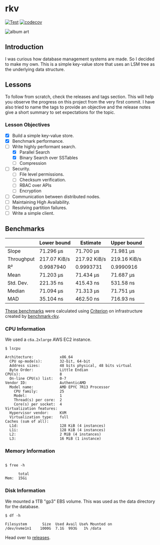 # rkv

[![Test](https://github.com/ltbringer/rkv/actions/workflows/test.yml/badge.svg)](https://github.com/ltbringer/rkv/actions/workflows/test.yml)
[![codecov](https://codecov.io/gh/ltbringer/rkv/branch/main/graph/badge.svg?token=KMV5N5WM3G)](https://codecov.io/gh/ltbringer/rkv)

![album art](https://codecov.io/gh/ltbringer/rkv/branch/main/graphs/tree.svg?token=KMV5N5WM3G)

## Introduction

I was curious how database management systems are made. So I decided to make my own. This is a simple key-value store that uses an LSM tree as the underlying data structure.

## Lessons

To follow from scratch, check the releases and tags section. This will help you observe the progress on this project from the very first commit. I have also tried to name the tags to provide an objective and the release notes give a short summary to set expectations for the topic.

### Lesson Objectives 

- [x] Build a simple key-value store.
- [x] Benchmark performance.
- [ ] Write highly performant search.
  - [x] Parallel Search
  - [x] Binary Search over SSTables
  - [ ] Compression
- [ ] Security.
  - [ ] File level permissions.
  - [ ] Checksum verification.
  - [ ] RBAC over APIs
  - [ ] Encryption
- [ ] Communication between distributed nodes.
- [ ] Maintaining High Availability.
- [ ] Resolving partition failures.
- [ ] Write a simple client.

## Benchmarks

|            | Lower bound  | Estimate     | Upper bound  |
|------------|--------------|--------------|--------------|
| Slope      | 71.296 µs    | 71.700 µs    | 71.981 µs    |
| Throughput | 217.07 KiB/s | 217.92 KiB/s | 219.16 KiB/s |
| R²         | 0.9987940    | 0.9993731    | 0.9990916    |
| Mean       | 71.203 µs    | 71.434 µs    | 71.687 µs    |
| Std. Dev.  | 221.35 ns    | 415.43 ns    | 531.58 ns    |
| Median     | 71.094 µs    | 71.313 µs    | 71.751 µs    |
| MAD        | 35.104 ns    | 462.50 ns    | 716.93 ns    |

[These benchmarks](https://ltbringer.s3.ap-south-1.amazonaws.com/projects/rkv/reports/report/index.html) were calculated using [Criterion](https://github.com/bheisler/criterion.rs) on infrastructure created by [benchmark-rkv](https://github.com/ltbringer/benchmark-rkv).

### CPU Information

We used a `c6a.2xlarge` AWS EC2 instance.

```text
$ lscpu

Architecture:            x86_64
  CPU op-mode(s):        32-bit, 64-bit
  Address sizes:         48 bits physical, 48 bits virtual
  Byte Order:            Little Endian
CPU(s):                  8
  On-line CPU(s) list:   0-7
Vendor ID:               AuthenticAMD
  Model name:            AMD EPYC 7R13 Processor
    CPU family:          25
    Model:               1
    Thread(s) per core:  2
    Core(s) per socket:  4
Virtualization features: 
  Hypervisor vendor:     KVM
  Virtualization type:   full
Caches (sum of all):     
  L1d:                   128 KiB (4 instances)
  L1i:                   128 KiB (4 instances)
  L2:                    2 MiB (4 instances)
  L3:                    16 MiB (1 instance)
```

### Memory Information

```text

$ free -h

      total
Mem:  15Gi
```

### Disk Information

We mounted a 1TB "gp3" EBS volume. This was used as the data directory for the database.

```text
$ df -h

Filesystem       Size  Used Avail Use% Mounted on
/dev/nvme1n1    1000G  7.1G  993G   1% /data
```

Head over to [releases](https://github.com/ltbringer/rkv/releases).
